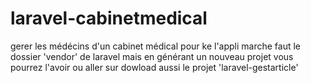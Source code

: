 # laravel-cabinetmedical
gerer les médécins d'un cabinet médical
pour ke l'appli marche faut le dossier 'vendor' de laravel mais en générant un nouveau projet vous pourrez l'avoir
ou aller sur dowload aussi le projet 'laravel-gestarticle'
